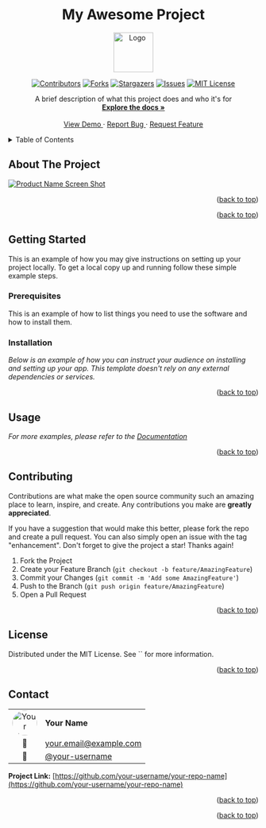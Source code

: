 <!--
*** Thanks for checking out the Best-README-Template. If you have a suggestion
*** that would make this better, please fork the repo and create a pull request
*** or simply open an issue with the tag "enhancement".
*** Don't forget to give the project a star!
*** Thanks again! Now go create something AMAZING! :D
-->
<!-- PROJECT LOGO AND TITLE -->
<!-- Improved compatibility of back to top link:
See: https://github.com/othneildrew/Best-README-Template/pull/73 -->
<a id="readme-top"></a>
<div align="center">
  <h1>My Awesome Project</h1>
  <a href="https://github.com/your-username/your-repo-name">
    <img src="images/logo.png" alt="Logo" width="80" height="80">
  </a>
</div>

<!-- PROJECT SHIELDS -->
<!--
*** I'm using markdown "reference style" links for readability.
*** Reference links are enclosed in brackets [ ] instead of parentheses ( ).
*** See the bottom of this document for the declaration of the reference variables
*** for contributors-url, forks-url, etc. This is an optional,
*** concise syntax you may use.
*** https://www.markdownguide.org/basic-syntax/#reference-style-links
-->

<div align="center">

[![Contributors][contributors-shield]][contributors-url]
[![Forks][forks-shield]][forks-url]
[![Stargazers][stars-shield]][stars-url]
[![Issues][issues-shield]][issues-url]
[![MIT License][license-shield]][license-url]
</div>
<!-- PROJECT DESCRIPTION -->

<div align="center">
  <p align="center">
    A brief description of what this project does and who it&#x27;s for
    <br />
    <a href="https://github.com/your-username/your-repo-name">
      <strong>Explore the docs »</strong>
    </a>
    <br />
    <br />
    <a href="https://github.com/your-username/your-repo-name">
      View Demo
    </a>
    ·
    <a href="https://github.com/your-username/your-repo-name/issues/new?labels=bug&template=bug-report---.md">
      Report Bug
    </a>
    ·
    <a href="https://github.com/your-username/your-repo-name/issues/new?labels=enhancement&template=feature-request---.md">
      Request Feature
    </a>
  </p>
</div>

<!-- TABLE OF CONTENTS -->

<details>
  <summary>Table of Contents</summary>
  <ol>
    <li>
      <a href="#about-the-project">About The Project</a>
    </li>
    <li>
      <a href="#getting-started">Getting Started</a>
      <ul>
        <li><a href="#prerequisites">Prerequisites</a></li>
        <li><a href="#installation">Installation</a></li>
      </ul>
    </li>
    <li><a href="#usage">Usage</a></li>
    
    <li><a href="#contributing">Contributing</a></li>
    <li><a href="#license">License</a></li>
    <li><a href="#contact">Contact</a></li>
    
    <li><a href="docs/FAQ.md">FAQ</a></li>
  </ol>
</details>

<!-- ABOUT THE PROJECT -->

## About The Project

[![Product Name Screen Shot][product-screenshot]](https://example.com)



<p align="right">(<a href="#readme-top">back to top</a>)</p>


<p align="right">(<a href="#readme-top">back to top</a>)</p>

<!-- GETTING STARTED -->

## Getting Started

This is an example of how you may give instructions on setting up your project
locally. To get a local copy up and running follow these simple example steps.

### Prerequisites

This is an example of how to list things you need to use the software and how
to install them.

### Installation

_Below is an example of how you can instruct your audience on installing and
setting up your app. This template doesn't rely on any external dependencies
or services._

<p align="right">(<a href="#readme-top">back to top</a>)</p>

<!-- USAGE EXAMPLES -->

## Usage



_For more examples, please refer to the [Documentation](https://example.com)_

<p align="right">(<a href="#readme-top">back to top</a>)</p>

<!-- ROADMAP -->
<!-- CONTRIBUTING -->

## Contributing

Contributions are what make the open source community such an amazing place to
learn, inspire, and create. Any contributions you make are **greatly appreciated**.

If you have a suggestion that would make this better, please fork the repo and
create a pull request. You can also simply open an issue with the tag
"enhancement". Don't forget to give the project a star! Thanks again!

1. Fork the Project
2. Create your Feature Branch (`git checkout -b feature/AmazingFeature`)
3. Commit your Changes (`git commit -m 'Add some AmazingFeature'`)
4. Push to the Branch (`git push origin feature/AmazingFeature`)
5. Open a Pull Request
<p align="right">(<a href="#readme-top">back to top</a>)</p>

<!-- LICENSE -->

## License

Distributed under the MIT License. See `` for more information.

<p align="right">(<a href="#readme-top">back to top</a>)</p>

<!-- CONTACT -->

## Contact

| | |
|:---:|:---|
| <img src="https://github.com/your-username.png" alt="Your Name" width="50" height="50" style="border-radius: 50%;"> | **Your Name** |
| 📧 | [your.email@example.com](mailto:your.email@example.com) |
| 🐙 | [@your-username](https://github.com/your-username) |

**Project Link:** [https://github.com/your-username/your-repo-name](https://github.com/your-username/your-repo-name)

<p align="right">(<a href="#readme-top">back to top</a>)</p>

<!-- ACKNOWLEDGMENTS -->

<p align="right">(<a href="#readme-top">back to top</a>)</p>

<!-- MARKDOWN LINKS & IMAGES -->
<!-- https://www.markdownguide.org/basic-syntax/#reference-style-links -->

[contributors-shield]: https://img.shields.io/github/contributors/your-username/your-repo-name.svg?style=for-the-badge
[contributors-url]: https://github.com/your-username/your-repo-name/graphs/contributors
[forks-shield]: https://img.shields.io/github/forks/your-username/your-repo-name.svg?style=for-the-badge
[forks-url]: https://github.com/your-username/your-repo-name/network/members
[stars-shield]: https://img.shields.io/github/stars/your-username/your-repo-name.svg?style=for-the-badge
[stars-url]: https://github.com/your-username/your-repo-name/stargazers
[issues-shield]: https://img.shields.io/github/issues/your-username/your-repo-name.svg?style=for-the-badge
[issues-url]: https://github.com/your-username/your-repo-name/issues
[license-shield]: https://img.shields.io/github/license/your-username/your-repo-name.svg?style=for-the-badge
[license-url]: https://github.com/your-username/your-repo-name/blob/master/
[product-screenshot]: images/screenshot.png
